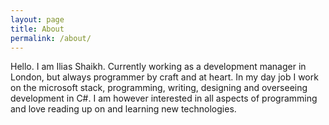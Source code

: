 ```yaml
---
layout: page
title: About
permalink: /about/
---
```


Hello. 
I am Ilias Shaikh. Currently working as a development manager in London, but always programmer by craft and at heart. In my day job I work on the microsoft stack, programming, writing, designing and overseeing development in C#. I am however interested in all aspects of programming and love reading up on and learning new technologies.
